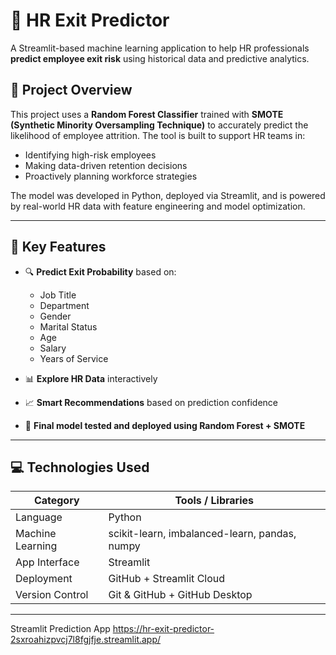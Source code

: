 # 🧠 HR Exit Predictor

A Streamlit-based machine learning application to help HR professionals **predict employee exit risk** using historical data and predictive analytics.

## 📌 Project Overview

This project uses a **Random Forest Classifier** trained with **SMOTE (Synthetic Minority Oversampling Technique)** to accurately predict the likelihood of employee attrition. The tool is built to support HR teams in:

- Identifying high-risk employees
- Making data-driven retention decisions
- Proactively planning workforce strategies

The model was developed in Python, deployed via Streamlit, and is powered by real-world HR data with feature engineering and model optimization.

---

## 🎯 Key Features

- 🔍 **Predict Exit Probability** based on:
  - Job Title
  - Department
  - Gender
  - Marital Status
  - Age
  - Salary
  - Years of Service

- 📊 **Explore HR Data** interactively
- 📈 **Smart Recommendations** based on prediction confidence
- 🧪 **Final model tested and deployed using Random Forest + SMOTE**

---

## 💻 Technologies Used

| Category         | Tools / Libraries                              |
|------------------|-------------------------------------------------|
| Language         | Python                                          |
| Machine Learning | scikit-learn, imbalanced-learn, pandas, numpy   |
| App Interface    | Streamlit                                       |
| Deployment       | GitHub + Streamlit Cloud                        |
| Version Control  | Git & GitHub + GitHub Desktop                   |

---


Streamlit Prediction App
https://hr-exit-predictor-2sxroahizpvcj7l8fgjfje.streamlit.app/

